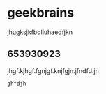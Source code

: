 # geekbrains
jhugksjkfbdliuhaedfjkn

## 653930923

jhgf.kjhgf.fgnjgf.knjfgjn.jfndfd.jn

```
ghfdjh
```
